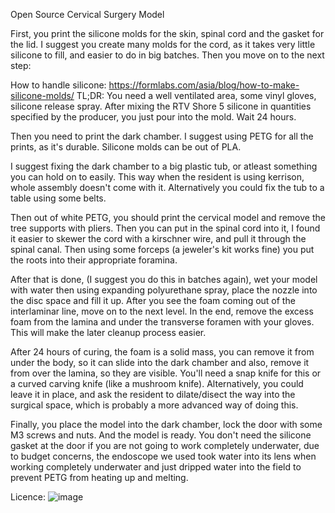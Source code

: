 Open Source Cervical Surgery Model

First, you print the silicone molds for the skin, spinal cord and the gasket for the lid. I suggest you create many molds for the cord, as it takes very little silicone to fill, and easier to do in big batches. Then you move on to the next step:

How to handle silicone: https://formlabs.com/asia/blog/how-to-make-silicone-molds/
TL;DR: You need a well ventilated area, some vinyl gloves, silicone release spray. After mixing the RTV Shore 5 silicone in quantities specified by the producer, you just pour into the mold. Wait 24 hours.

Then you need to print the dark chamber. I suggest using PETG for all the prints, as it's durable. Silicone molds can be out of PLA.

I suggest fixing the dark chamber to a big plastic tub, or atleast something you can hold on to easily. This way when the resident is using kerrison, whole assembly doesn't come with it. Alternatively you could fix the tub to a table using some belts.

Then out of white PETG, you should print the cervical model and remove the tree supports with pliers. Then you can put in the spinal cord into it, I found it easier to skewer the cord with a kirschner wire, and pull it through the spinal canal. Then using some forceps (a jeweler's kit works fine) you put the roots into their appropriate foramina.

After that is done, (I suggest you do this in batches again), wet your model with water then using expanding polyurethane spray, place the nozzle into the disc space and fill it up. After you see the foam coming out of the interlaminar line, move on to the next level. In the end, remove the excess foam from the lamina and under the transverse foramen with your gloves. This will make the later cleanup process easier. 

After 24 hours of curing, the foam is a solid mass, you can remove it from under the body, so it can slide into the dark chamber and also, remove it from over the lamina, so they are visible. You'll need a snap knife for this or a curved carving knife (like a mushroom knife). Alternatively, you could leave it in place, and ask the resident to dilate/disect the way into the surgical space, which is probably a more advanced way of doing this. 

Finally, you place the model into the dark chamber, lock the door with some M3 screws and nuts. And the model is ready. You don't need the silicone gasket at the door if you are not going to work completely underwater, due to budget concerns, the endoscope we used took water into its lens when working completely underwater and just dripped water into the field to prevent PETG from heating up and melting. 

Licence:
![image](https://github.com/user-attachments/assets/70369c50-b42a-4466-9f07-4ee7b40af6d3)
